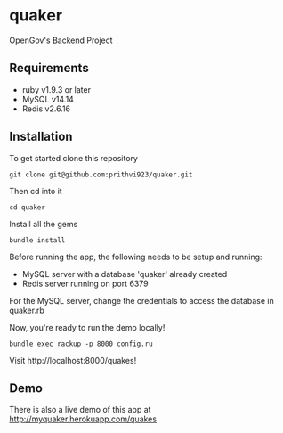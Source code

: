 quaker
======

OpenGov's Backend Project

Requirements
--------------------

+ ruby v1.9.3 or later
+ MySQL v14.14
+ Redis v2.6.16

Installation
----------------
To get started clone this repository

```
git clone git@github.com:prithvi923/quaker.git
```

Then cd into it

```
cd quaker
```

Install all the gems

```
bundle install
```

Before running the app, the following needs to be setup and running:

+ MySQL server with a database 'quaker' already created
+ Redis server running on port 6379

For the MySQL server, change the credentials to access the database in quaker.rb

Now, you're ready to run the demo locally!

```
bundle exec rackup -p 8000 config.ru
```

Visit <a>http://localhost:8000/quakes</a>!

Demo
--------
There is also a live demo of this app at <a>http://myquaker.herokuapp.com/quakes</a>